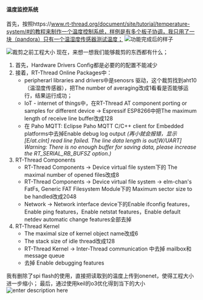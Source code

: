 #### 温度监控系统

首先，按照https://www.rt-thread.org/document/site/tutorial/temperature-system/#的教程来制作一个温度控制系统，样例是有多个板子协调，我只用了一块（pandora）只有一个温湿度传感器测试温度；
![功能完成后的样子](./images/1584674463905.png)

![裁剪之前工程大小](./images/1584674580407.png)
现在，来想一想我们能够裁剪的东西都有什么；
1. 首先，Hardware Drivers Config都是必要的的配置不能减少
2. 接着，RT-Thread Online Packages中：
    * peripherarl libraries and drivers中是senosrs 驱动，这个裁剪找到aht10（温湿度传感器），把The number of averaging改成1看看是否能够运行，结果运行成功；
    * IoT - internet of things中，在RT-Thread AT component porting or samples for different device → Espressif ESP8266中把The maximum length of receive line buffer改成128
    * 在 Paho MQTT: Eclipse Paho MQTT C/C++ client for Embedded platforms中去掉Enable debug log output
    *(再小就会报错，显示[E/at.clnt] read line failed. The line data length is out[W/UART] Warning: There is no enough buffer for saving data, please increase the RT_SERIAL_RB_BUFSZ option.)*
3. RT-Thread Components
    * RT-Thread Components → Device virtual file system下的 The maximal number of opened files改成8
    * RT-Thread Components → Device virtual file system → elm-chan's FatFs, Generic FAT Filesystem Module下的 Maximum sector size to be handled改成2048
    * Network → Network interface device下的Enable ifconfig features，Enable ping features，Enable netstat features，Enable default netdev automatic change features全部去掉
4. RT-Thread Kernel
    * The maximal size of kernel object name改成6
    * The stack size of idle thread改成128
    * RT-Thread Kernel → Inter-Thread communication 中去掉 mailbox和message queue
    * 去掉 Enable debugging features 
    
我有删除了spi flash的使用，直接把读取到的温度上传到onenet，使得工程大小进一步缩小；
最后，通过使用keil的o3优化得到当下的大小
![enter description here](./images/1584693881441.png)

